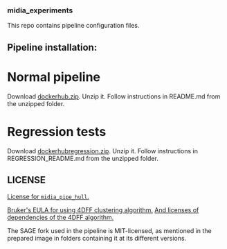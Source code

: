 ### midia_experiments

This repo contains pipeline configuration files.

## Pipeline installation:

# Normal pipeline

Download [dockerhub.zip](./dockerhub_zipfiles/dockerhub.zip).
Unzip it. 
Follow instructions in README.md from the unzipped folder.

# Regression tests

Download [dockerhubregression.zip](./dockerhub_zipfiles/dockerhubregression.zip).
Unzip it. 
Follow instructions in REGRESSION_README.md from the unzipped folder.

## LICENSE

[License for `midia_pipe_hull`.](./LICENSE)

[Bruker's EULA for using 4DFF clustering algorithm.](./EULA_4DFF.pdf) [And licenses of dependencies of the 4DFF algorithm.](./BRUKER_THIRD-PARTY-LICENSE-README.txt)

The SAGE fork used in the pipeline is MIT-licensed, as mentioned in the prepared image in folders containing it at its different versions.
